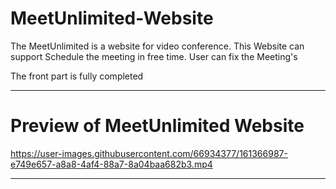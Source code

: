 # MeetUnlimited-Website

The MeetUnlimited is a website for video conference. This Website can support Schedule the meeting in free time. User can fix the Meeting's

The front part is fully completed

---

# Preview of MeetUnlimited Website

https://user-images.githubusercontent.com/66934377/161366987-e749e657-a8a8-4af4-88a7-8a04baa682b3.mp4

---
